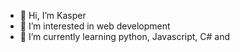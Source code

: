- 👋 Hi, I’m Kasper
- 👀 I’m interested in web development
- 🌱 I’m currently learning python, Javascript, C# and 

<!---
KazerGhost/KazerGhost is a ✨ special ✨ repository because its `README.md` (this file) appears on your GitHub profile.
You can click the Preview link to take a look at your changes.
--->
